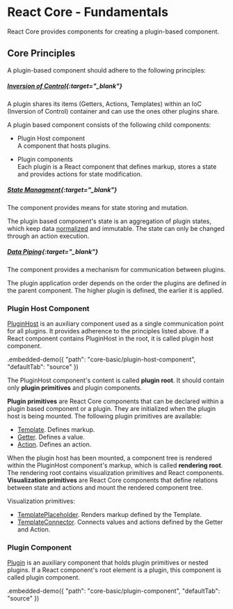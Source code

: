 # React Core - Fundamentals

React Core provides components for creating a plugin-based component.

## Core Principles

A plugin-based component should adhere to the following principles:

##### [Inversion of Control](https://en.wikipedia.org/wiki/Inversion_of_control){:target="_blank"}
 
A plugin shares its items (Getters, Actions, Templates) within an IoC (Inversion of Control) container and can use the ones other plugins share.
 
A plugin based component consists of the following child components:

- Plugin Host component  
 A component that hosts plugins.

- Plugin components  
 Each plugin is a React component that defines markup, stores a state and provides actions for state modification.

##### [State Managment](https://en.wikipedia.org/wiki/State_management){:target="_blank"}

The component provides means for state storing and mutation.

The plugin based component's state is an aggregation of plugin states, which keep data [normalized](http://redux.js.org/docs/recipes/reducers/NormalizingStateShape.html) and immutable. The state can only be changed through an action execution.

##### [Data Piping](https://en.wikipedia.org/wiki/Pipeline_(computing)){:target="_blank"}

The component provides a mechanism for communication between plugins.
 
The plugin application order depends on the order the plugins are defined in the parent component. The higher plugin is defined, the earlier it is applied.

### Plugin Host Component

[PluginHost](../reference/plugin-host.md) is an auxiliary component used as a single communication point for all plugins. It provides adherence to the principles listed above. If a React component contains PluginHost in the root, it is called plugin host component.

.embedded-demo({ "path": "core-basic/plugin-host-component", "defaultTab": "source" })

The PluginHost component's content is called **plugin root**. It should contain only **plugin primitives** and plugin components.

**Plugin primitives** are React Core components that can be declared within a plugin based component or a plugin. They are initialized when the plugin host is being mounted. The following plugin primitives are available:

- [Template](../reference/template.md). Defines markup.
- [Getter](../reference/getter.md). Defines a value.
- [Action](../reference/action.md). Defines an action.

When the plugin host has been mounted, a component tree is rendered within the PluginHost component's markup, which is called **rendering root**. The rendering root contains visualization primitives and React components. **Visualization primitives** are React Core components that define relations between state and actions and mount the rendered component tree.

Visualization primitives:

- [TemplatePlaceholder](../reference/template-placeholder.md). Renders markup defined by the Template.
- [TemplateConnector](../reference/template-connector.md). Connects values and actions defined by the Getter and Action.

### Plugin Component

[Plugin](../reference/plugin.md) is an auxiliary component that holds plugin primitives or nested plugins. If a React component's root element is a plugin, this component is called plugin component.

.embedded-demo({ "path": "core-basic/plugin-component", "defaultTab": "source" })
